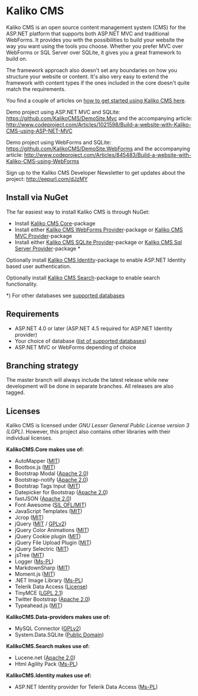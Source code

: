 # Kaliko CMS

Kaliko CMS is an open source content management system (CMS) for the ASP.NET platform that supports both ASP.NET MVC and traditional WebForms. It provides you with the possibilities to build your website the way you want using the tools you choose. Whether you prefer MVC over WebForms or SQL Server over SQLite, it gives you a great framework to build on.

The framework approach also doesn't set any boundaries on how you structure your website or content. It's also very easy to extend the framework with content types if the ones included in the core doesn't quite match the requirements.

You find a couple of articles on [how to get started using Kaliko CMS here](http://kaliko.com/cms/get-started/).

Demo project using ASP.NET MVC and SQLite:
https://github.com/KalikoCMS/DemoSite.Mvc
 and the accompanying article:
http://www.codeproject.com/Articles/1021598/Build-a-website-with-Kaliko-CMS-using-ASP-NET-MVC

Demo project using WebForms and SQLite:
https://github.com/KalikoCMS/DemoSite.WebForms
 and the accompanying article:
http://www.codeproject.com/Articles/845483/Build-a-website-with-Kaliko-CMS-using-WebForms

Sign up to the Kaliko CMS Developer Newsletter to get updates about the project: http://eepurl.com/dJzMY

## Install via NuGet

The far easiest way to install Kaliko CMS is through NuGet:

* Install [Kaliko CMS Core](https://www.nuget.org/packages/KalikoCMS.Core/)-package
* Install either [Kaliko CMS WebForms Provider](https://www.nuget.org/packages/KalikoCMS.WebForms/)-package or [Kaliko CMS MVC Provider](https://www.nuget.org/packages/KalikoCMS.Mvc/)-package
* Install either [Kaliko CMS SQLite Provider](https://www.nuget.org/packages/KalikoCMS.Data.SQLite/)-package or [Kaliko CMS Sql Server Provider](https://www.nuget.org/packages/KalikoCMS.Data.SQLite/)-package *

Optionally install [Kaliko CMS Identity](https://www.nuget.org/packages/KalikoCMS.Identity/)-package to enable ASP.NET Identity based user authentication.

Optionally install [Kaliko CMS Search](https://www.nuget.org/packages/KalikoCMS.Search/)-package to enable search functionality.

*) For other databases see [supported databases](http://kaliko.com/cms/knowledge-base/supported-databases/)

## Requirements

* ASP.NET 4.0 or later (ASP.NET 4.5 required for ASP.NET Identity provider)
* Your choice of database ([list of supported databases](http://kaliko.com/cms/knowledge-base/supported-databases/))
* ASP.NET MVC or WebForms depending of choice

## Branching strategy

The master branch will always include the latest release while new development will be done in separate branches. All releases are also tagged.

## Licenses

Kaliko CMS is licensed under *GNU Lesser General Public License version 3 (LGPL)*. However, this project also contains other libraries with their individual licenses.

**KalikoCMS.Core makes use of:**

* AutoMapper ([MIT](https://github.com/AutoMapper/AutoMapper/blob/develop/LICENSE.txt))
* Bootbox.js ([MIT](http://opensource.org/licenses/mit-license.php))
* Bootstrap Modal ([Apache 2.0](http://www.apache.org/licenses/LICENSE-2.0.html))
* Bootstrap-notify ([Apache 2.0](http://www.apache.org/licenses/LICENSE-2.0.html))
* Bootstrap Tags Input ([MIT](http://opensource.org/licenses/mit-license.php))
* Datepicker for Bootstrap ([Apache 2.0](http://www.apache.org/licenses/LICENSE-2.0.html))
* fastJSON ([Apache 2.0](http://www.apache.org/licenses/LICENSE-2.0.html))
* Font Awesome ([SIL OFL/MIT](http://fortawesome.github.io/Font-Awesome/license/))
* JavaScript Templates ([MIT](http://opensource.org/licenses/mit-license.php))
* Jcrop ([MIT](http://opensource.org/licenses/mit-license.php))
* jQuery ([MIT](http://jquery.org/license) / [GPLv2](http://jquery.org/license))
* jQuery Color Animations ([MIT](http://opensource.org/licenses/mit-license.php))
* jQuery Cookie plugin ([MIT](http://opensource.org/licenses/mit-license.php))
* jQuery File Upload Plugin ([MIT](http://opensource.org/licenses/mit-license.php))
* jQuery Selectric ([MIT](http://opensource.org/licenses/mit-license.php))
* jsTree ([MIT](http://opensource.org/licenses/mit-license.php))
* Logger ([Ms-PL](http://dotnetlogger.codeplex.com/license))
* MarkdownSharp ([MIT](http://opensource.org/licenses/mit-license.php))
* Moment.js ([MIT](http://opensource.org/licenses/mit-license.php))
* .NET Image Library ([Ms-PL](http://dotnetlogger.codeplex.com/license))
* Telerik Data Access ([License](http://www.telerik.com/purchase/license-agreement/data-access))
* TinyMCE ([LGPL 2.1](http://www.tinymce.com/js/tinymce4/js/tinymce/license.txt))
* Twitter Bootstrap ([Apache 2.0](http://www.apache.org/licenses/LICENSE-2.0.html))
* Typeahead.js ([MIT](http://opensource.org/licenses/mit-license.php))

**KalikoCMS.Data-providers makes use of:**

* MySQL Connector ([GPLv2](http://www.gnu.org/licenses/old-licenses/gpl-2.0.html))
* System.Data.SQLite ([Public Domain](http://www.sqlite.org/copyright.html))

**KalikoCMS.Search makes use of:**

* Lucene.net ([Apache 2.0](http://www.apache.org/licenses/LICENSE-2.0.html))
* Html Agility Pack ([Ms-PL](https://htmlagilitypack.codeplex.com/license))

**KalikoCMS.Identity makes use of:**

* ASP.NET Identity provider for Telerik Data Access  ([Ms-PL](http://opensource.org/licenses/MS-PL))
